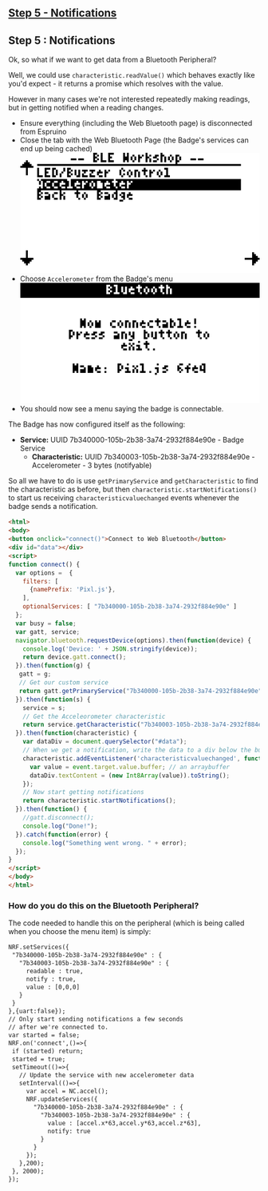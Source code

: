 ## [Step 5 - Notifications](step5.md)

## Step 5 : Notifications

Ok, so what if we want to get data from a Bluetooth Peripheral?

Well, we could use `characteristic.readValue()` which behaves exactly like
you'd expect - it returns a promise which resolves with the value.

However in many cases we're not interested repeatedly making readings,
but in getting notified when a reading changes.

* Ensure everything (including the Web Bluetooth page) is disconnected from Espruino
* Close the tab with the Web Bluetooth Page (the Badge's services can end up being cached)
![](img/workshop4.png)
* Choose `Accelerometer` from the Badge's menu
![](img/workshop3.png)
* You should now see a menu saying the badge is connectable.

The Badge has now configured itself as the following:

* **Service:** UUID 7b340000-105b-2b38-3a74-2932f884e90e - Badge Service
  * **Characteristic:** UUID 7b340003-105b-2b38-3a74-2932f884e90e - Accelerometer - 3 bytes (notifyable)

So all we have to do is use `getPrimaryService` and `getCharacteristic` to find
the characteristic as before, but then `characteristic.startNotifications()` to
start us receiving `characteristicvaluechanged` events whenever the badge
sends a notification.

```HTML
<html>
<body>
<button onclick="connect()">Connect to Web Bluetooth</button>
<div id="data"></div>
<script>
function connect() {
  var options =  {
    filters: [
      {namePrefix: 'Pixl.js'},
    ],
    optionalServices: [ "7b340000-105b-2b38-3a74-2932f884e90e" ]
  };
  var busy = false;
  var gatt, service;
  navigator.bluetooth.requestDevice(options).then(function(device) {
    console.log('Device: ' + JSON.stringify(device));
    return device.gatt.connect();
  }).then(function(g) {
   gatt = g;
   // Get our custom service
   return gatt.getPrimaryService("7b340000-105b-2b38-3a74-2932f884e90e");
  }).then(function(s) {
    service = s;
    // Get the Acceleorometer characteristic
    return service.getCharacteristic("7b340003-105b-2b38-3a74-2932f884e90e");
  }).then(function(characteristic) {
    var dataDiv = document.querySelector("#data");
    // When we get a notification, write the data to a div below the button
    characteristic.addEventListener('characteristicvaluechanged', function(event) {
      var value = event.target.value.buffer; // an arraybuffer
      dataDiv.textContent = (new Int8Array(value)).toString();
    });
    // Now start getting notifications
    return characteristic.startNotifications();
  }).then(function() {
    //gatt.disconnect();
    console.log("Done!");
  }).catch(function(error) {
    console.log("Something went wrong. " + error);
  });
}
</script>
</body>
</html>
```

### How do you do this on the Bluetooth Peripheral?

The code needed to handle this on the peripheral (which is being called when
you choose the menu item) is simply:

```JS
NRF.setServices({
 "7b340000-105b-2b38-3a74-2932f884e90e" : {
   "7b340003-105b-2b38-3a74-2932f884e90e" : {
     readable : true,
     notify : true,
     value : [0,0,0]
   }
 }
},{uart:false});
// Only start sending notifications a few seconds
// after we're connected to.
var started = false;
NRF.on('connect',()=>{
 if (started) return;
 started = true;
 setTimeout(()=>{
   // Update the service with new accelerometer data
   setInterval(()=>{
     var accel = NC.accel();
     NRF.updateServices({
       "7b340000-105b-2b38-3a74-2932f884e90e" : {
         "7b340003-105b-2b38-3a74-2932f884e90e" : {
           value : [accel.x*63,accel.y*63,accel.z*63],
           notify: true
         }
       }
     });
   },200);
 }, 2000);
});
```
